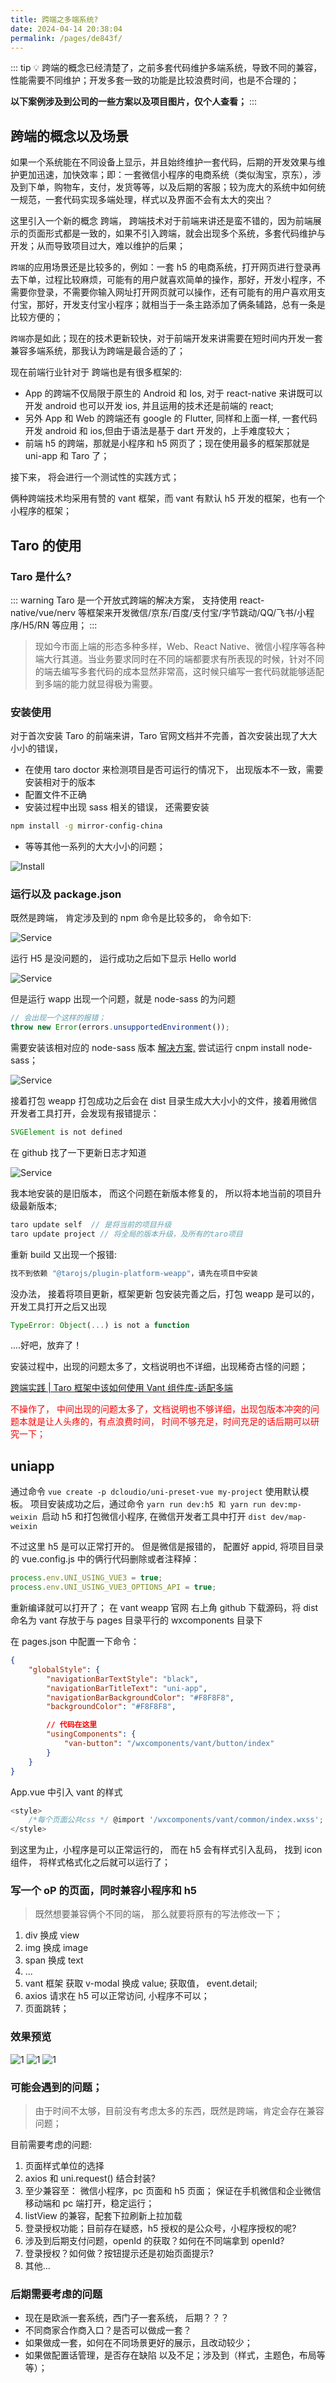 ```yaml
---
title: 跨端之多端系统?
date: 2024-04-14 20:38:04
permalink: /pages/de843f/
---
```


::: tip
💡 跨端的概念已经清楚了，之前多套代码维护多端系统，导致不同的兼容，性能需要不同维护；开发多套一致的功能是比较浪费时间，也是不合理的；

**以下案例涉及到公司的一些方案以及项目图片，仅个人查看；**
:::

## 跨端的概念以及场景

如果一个系统能在不同设备上显示，并且始终维护一套代码，后期的开发效果与维护更加迅速，加快效率；即：一套微信小程序的电商系统（类似淘宝，京东），涉及到下单，购物车，支付，发货等等，以及后期的客服；较为庞大的系统中如何统一规范，一套代码实现多端处理，样式以及界面不会有太大的突出？

这里引入一个新的概念 跨端， 跨端技术对于前端来讲还是蛮不错的，因为前端展示的页面形式都是一致的，如果不引入跨端，就会出现多个系统，多套代码维护与开发；从而导致项目过大，难以维护的后果；

<code>跨端</code>的应用场景还是比较多的，例如：一套 h5 的电商系统，打开网页进行登录再去下单，过程比较麻烦，可能有的用户就喜欢简单的操作，那好，开发小程序，不需要你登录，不需要你输入网址打开网页就可以操作，还有可能有的用户喜欢用支付宝，那好，开发支付宝小程序；就相当于一条主路添加了俩条辅路，总有一条是比较方便的；

<code>跨端</code>亦是如此；现在的技术更新较快，对于前端开发来讲需要在短时间内开发一套兼容多端系统，那我认为跨端是最合适的了；

现在前端行业针对于 跨端也是有很多框架的:

- App 的跨端不仅局限于原生的 Android 和 Ios, 对于 react-native 来讲既可以开发 android 也可以开发 ios, 并且运用的技术还是前端的 react;
- 另外 App 和 Web 的跨端还有 google 的 Flutter, 同样和上面一样, 一套代码开发 android 和 ios,但由于语法是基于 dart 开发的，上手难度较大；
- 前端 h5 的跨端，那就是小程序和 h5 网页了；现在使用最多的框架那就是 uni-app 和 Taro 了；

接下来， 将会进行一个测试性的实践方式；

俩种跨端技术均采用有赞的 vant 框架，而 vant 有默认 h5 开发的框架，也有一个小程序的框架；

## Taro 的使用

### Taro 是什么?

::: warning
Taro 是一个开放式跨端的解决方案， 支持使用 react-native/vue/nerv 等框架来开发微信/京东/百度/支付宝/字节跳动/QQ/飞书/小程序/H5/RN 等应用；
:::

> 现如今市面上端的形态多种多样，Web、React Native、微信小程序等各种端大行其道。当业务要求同时在不同的端都要求有所表现的时候，针对不同的端去编写多套代码的成本显然非常高，这时候只编写一套代码就能够适配到多端的能力就显得极为需要。

### 安装使用

对于首次安装 Taro 的前端来讲，Taro 官网文档并不完善，首次安装出现了大大小小的错误，

- 在使用 taro doctor 来检测项目是否可运行的情况下， 出现版本不一致，需要安装相对于的版本
- 配置文件不正确
- 安装过程中出现 sass 相关的错误， 还需要安装

```sh
npm install -g mirror-config-china
```

- 等等其他一系列的大大小小的问题；

![Install](https://qiniu.wangxiaoze.wang/hexo-blog/image_kd_d.png)

### 运行以及 package.json

既然是跨端， 肯定涉及到的 npm 命令是比较多的， 命令如下:

![Service](https://qiniu.wangxiaoze.wang/hexo-blog/image_q_t_1.png)

运行 H5 是没问题的， 运行成功之后如下显示 Hello world

![Service](https://qiniu.wangxiaoze.wang/hexo-blog/image__kd_1.png)

但是运行 wapp 出现一个问题，就是 node-sass 的为问题

```js
// 会出现一个这样的报错；
throw new Error(errors.unsupportedEnvironment());
```

需要安装该相对应的 node-sass 版本 [解决方案,](https://github.com/sass/node-sass/releases/tag/v4.14.1) 尝试运行 cnpm install node-sass；

![Service](https://qiniu.wangxiaoze.wang/hexo-blog/image__kd_2.png)

接着打包 weapp 打包成功之后会在 dist 目录生成大大小小的文件，接着用微信开发者工具打开，会发现有报错提示：

```js
SVGElement is not defined
```

在 github 找了一下更新日志才知道

![Service](https://qiniu.wangxiaoze.wang/hexo-blog/image_kd_3.png)

我本地安装的是旧版本， 而这个问题在新版本修复的， 所以将本地当前的项目升级最新版本;

```js
taro update self  // 是将当前的项目升级
taro update project // 将全局的版本升级，及所有的taro项目

```

重新 build 又出现一个报错:

```js
找不到依赖 "@tarojs/plugin-platform-weapp"，请先在项目中安装

```

没办法， 接着将项目更新，框架更新 包安装完善之后，打包 weapp 是可以的，开发工具打开之后又出现

```js
TypeError: Object(...) is not a function
```

....好吧，放弃了！

安装过程中，出现的问题太多了，文档说明也不详细，出现稀奇古怪的问题；

[跨端实践 | Taro 框架中该如何使用 Vant 组件库-适配多端](https://juejin.cn/post/7080176600704090143#heading-2)

<font color="red">不操作了， 中间出现的问题太多了，文档说明也不够详细，出现包版本冲突的问题本就是让人头疼的，有点浪费时间， 时间不够充足，时间充足的话后期可以研究一下；</font>

## uniapp

通过命令 `vue create -p dcloudio/uni-preset-vue my-project` 使用默认模板。
项目安装成功之后，通过命令 `yarn run dev:h5 和 yarn run dev:mp-weixin `启动 h5 和打包微信小程序, 在微信开发者工具中打开 `dist dev/map-weixin`

不过这里 h5 是可以正常打开的。 但是微信是报错的， 配置好 appid, 将项目目录的 vue.config.js 中的俩行代码删除或者注释掉：

```js
process.env.UNI_USING_VUE3 = true;
process.env.UNI_USING_VUE3_OPTIONS_API = true;
```

重新编译就可以打开了；
在 vant weapp 官网 右上角 github 下载源码，将 dist 命名为 vant 存放于与 pages 目录平行的 wxcomponents 目录下

在 pages.json 中配置一下命令：

```json
{
	"globalStyle": {
		"navigationBarTextStyle": "black",
		"navigationBarTitleText": "uni-app",
		"navigationBarBackgroundColor": "#F8F8F8",
		"backgroundColor": "#F8F8F8",

		// 代码在这里
		"usingComponents": {
			"van-button": "/wxcomponents/vant/button/index"
		}
	}
}
```

App.vue 中引入 vant 的样式

```js
<style>
	/*每个页面公共css */ @import '/wxcomponents/vant/common/index.wxss';
</style>
```

到这里为止，小程序是可以正常运行的， 而在 h5 会有样式引入乱码， 找到 icon 组件， 将样式格式化之后就可以运行了；

### 写一个 oP 的页面，同时兼容小程序和 h5

> 既然想要兼容俩个不同的端， 那么就要将原有的写法修改一下；

1. div 换成 view
2. img 换成 image
3. span 换成 text
4. ...
5. vant 框架 获取 v-modal 换成 value; 获取值， event.detail;
6. axios 请求在 h5 可以正常访问, 小程序不可以；
7. 页面跳转；

### 效果预览

![1](https://qiniu.wangxiaoze.wang/hexo-blog/image_kd_4.png)
![1](https://qiniu.wangxiaoze.wang/hexo-blog/image_kd_5.png)
![1](https://qiniu.wangxiaoze.wang/hexo-blog/image_kd_6.png)

### 可能会遇到的问题；

> 由于时间不太够，目前没有考虑太多的东西，既然是跨端，肯定会存在兼容问题；

目前需要考虑的问题:

1. 页面样式单位的选择
2. axios 和 uni.request() 结合封装?
3. 至少兼容至： 微信小程序，pc 页面和 h5 页面； 保证在手机微信和企业微信移动端和 pc 端打开，稳定运行；
4. listView 的兼容，配套下拉刷新上拉加载
5. 登录授权功能；目前存在疑惑，h5 授权的是公众号，小程序授权的呢?
6. 涉及到后期支付问题，openId 的获取？如何在不同端拿到 openId?
7. 登录授权？如何做？按钮提示还是初始页面提示?
8. 其他...

### 后期需要考虑的问题

- 现在是欧派一套系统，西门子一套系统， 后期？？？
- 不同商家合作商入口？是否可以做成一套？
- 如果做成一套，如何在不同场景更好的展示，且改动较少；
- 如果做配置话管理，是否存在缺陷 以及不足；涉及到（样式，主题色，布局等等）；
